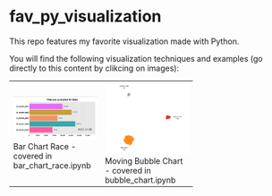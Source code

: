 # fav_py_visualization
This repo features my favorite visualization made with Python.

You will find the following visualization techniques and examples (go directly to this content by clikcing on images):

<table width="100%" spacing="2" padding="2" BORDER="0">
  <TR>
    <td width="150">
      <A HREF="bar_chart_race.ipynb">
      <img src  = "bar_chart_race_screenshot.png" width =150 border = 0></A><BR>
      Bar Chart Race - covered in bar_chart_race.ipynb
    </td>
    <td width = "150">
      <A HREF="bubble_chart.ipynb">
      <img src  = "bubble_chart_screenshot.png" width =150 border =0></A><BR>
      Moving Bubble Chart - covered in bubble_chart.ipynb
    </td>
  </TR>

  </table>
